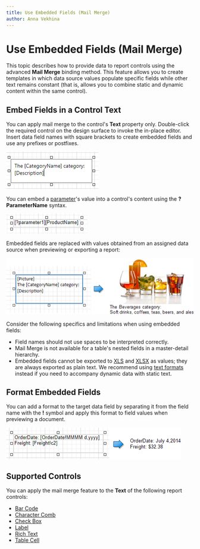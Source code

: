 ```yaml
---
title: Use Embedded Fields (Mail Merge)
author: Anna Vekhina
---
```

# Use Embedded Fields (Mail Merge)

This topic describes how to provide data to report controls using the advanced **Mail Merge** binding method. This feature allows you to create templates in which data source values populate specific fields while other text remains constant (that is, allows you to combine static and dynamic content within the same control).

## <a name="embedfields"></a>Embed Fields in a Control Text
You can apply mail merge to the control's **Text** property only. Double-click the required control on the design surface to invoke the in-place editor. Insert data field names with square brackets to create embedded fields and use any prefixes or postfixes.

![](../../../images/eurd-web-mail-merge-insert-data-fields.png)

You can embed a [parameter](../shape-report-data/use-report-parameters.md)'s value into a control's content using the **?ParameterName** syntax.

![](../../../images/eurd-web-mail-merge-insert-parameters.png)

Embedded fields are replaced with values obtained from an assigned data source when previewing or exporting a report:

![](../../../images/eurd-web-mail-merge-preview-result.png)

Consider the following specifics and limitations when using embedded fields:

* Field names should not use spaces to be interpreted correctly.
* Mail Merge is not available for a table's nested fields in a master-detail hierarchy.
* Embedded fields cannot be exported to [XLS](../../document-viewer/exporting/xls-specific-export-options.md) and [XLSX](../../document-viewer/exporting/xlsx-specific-export-options.md) as values; they are always exported as plain text. We recommend using [text formats](../shape-report-data/format-data.md) instead if you need to accompany dynamic data with static text.

## <a name="formatfields"></a>Format Embedded Fields

You can add a format to the target data field by separating it from the field name with the **!** symbol and apply this format to field values when previewing a document.

![](../../../images/eurd-web-mail-merge-format-string-result.png)

## <a name="supportedcontrols"></a>Supported Controls
You can apply the mail merge feature to the **Text** of the following report controls:

* [Bar Code](../use-report-elements/use-bar-codes.md)
* [Character Comb](../use-report-elements/use-basic-report-controls/character-comb.md)
* [Check Box](../use-report-elements/use-basic-report-controls/check-box.md)
* [Label](../use-report-elements/use-basic-report-controls/label.md)
* [Rich Text](../use-report-elements/use-basic-report-controls/rich-text.md)
* [Table Cell](../use-report-elements/use-tables.md)